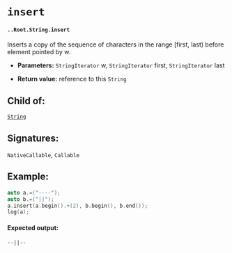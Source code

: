 # `insert`

#### `..Root.String.insert`

Inserts a copy of the sequence of characters in the range [first, last) before element pointed by w.

* **Parameters:** `StringIterator` w, `StringIterator` first, `StringIterator` last

* **Return value:** reference to this `String`

## Child of:

[`String`](docs..Root.String.md)

## Signatures:

`NativeCallable`, `Callable`

## Example:

```c
auto a.=("----");
auto b.=("||");
a.insert(a.begin().+(2), b.begin(), b.end());
log(a);
```

#### Expected output:

```
--||--
```